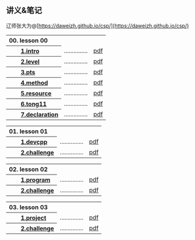 ## 讲义&笔记

辽师张大为@[https://daweizh.github.io/csp/](https://daweizh.github.io/csp/)

<table style="border:0px;">
  <tr><th align='left'>00. lesson 00</th><td></td><td></td></tr>
  <tr><th align='left'>　　<a href='lesson00/1.intro.html'>1.intro</a></th>
      <td>...............</td>
      <td align='right'><a href='lesson00/00.1-intro.pdf'>pdf</a></td>
  </tr>
  <tr><th align='left'>　　<a href='lesson00/2.level.html'>2.level</a></th>
      <td>...............</td>
      <td align='right'><a href='lesson00/00.2-level.pdf'>pdf</a></td>
  </tr>
  <tr><th align='left'>　　<a href='lesson00/3.pts.html'>3.pts</a></th>
      <td>...............</td>
      <td align='right'><a href='lesson00/00.3-pts.pdf'>pdf</a></td>
  </tr>
  <tr><th align='left'>　　<a href='lesson00/4.method.html'>4.method</a></th>
      <td>...............</td>
      <td align='right'><a href='lesson00/00.4-method.pdf'>pdf</a></td>
  </tr>
  <tr><th align='left'>　　<a href='lesson00/5.resource.html'>5.resource</a></th>
      <td>...............</td>
      <td align='right'><a href='lesson00/00.5-resource.pdf'>pdf</a></td>
  </tr>
  <tr><th align='left'>　　<a href='lesson00/6.tong11.html'>6.tong11</a></th>
      <td>...............</td>
      <td align='right'><a href='lesson00/00.6-tong11.pdf'>pdf</a></td>
  </tr>
  <tr><th align='left'>　　<a href='lesson00/7.organ.html'>7.declaration</a></th>
      <td>...............</td>
      <td align='right'><a href='lesson00/00.7-organ.pdf'>pdf</a></td>
  </tr>
</table>

<table style="border:0px;">
  <tr><th align='left'>01. lesson 01</th><td></td><td></td></tr>
  <tr><th align='left'>　　<a href='lesson01/1.devcpp.html'>1.devcpp</a></th>
      <td>...............</td>
      <td align='right'><a href='lesson01/01.1-devcpp.pdf'>pdf</a></td>
  </tr>
  <tr><th align='left'>　　<a href='lesson01/2.challenge.html'>2.challenge</a></th>
      <td>...............</td>
      <td align='right'><a href='lesson01/01.2-challenge.pdf'>pdf</a></td>
  </tr>
</table>

<table style="border:0px;">
  <tr><th align='left'>02. lesson 02</th><td></td><td></td></tr>
  <tr><th align='left'>　　<a href='lesson02/1.program.html'>1.program</a></th>
      <td>...............</td>
      <td align='right'><a href='lesson02/02.1-program.pdf'>pdf</a></td>
  </tr>
  <tr><th align='left'>　　<a href='lesson02/2.challenge.html'>2.challenge</a></th>
      <td>...............</td>
      <td align='right'><a href='lesson02/02.2-challenge.pdf'>pdf</a></td>
  </tr>
</table>

<table style="border:0px;">
  <tr><th align='left'>03. lesson 03</th><td></td><td></td></tr>
  <tr><th align='left'>　　<a href='lesson03/1.project.html'>1.project</a></th>
      <td>...............</td>
      <td align='right'><a href='lesson03/03.1-project.pdf'>pdf</a></td>
  </tr>
  <tr><th align='left'>　　<a href='lesson03/2.challenge.html'>2.challenge</a></th>
      <td>...............</td>
      <td align='right'><a href='lesson03/03.2-challenge.pdf'>pdf</a></td>
  </tr>
</table>
